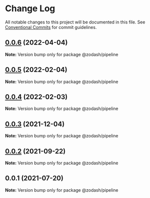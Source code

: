 # Change Log

All notable changes to this project will be documented in this file.
See [Conventional Commits](https://conventionalcommits.org) for commit guidelines.

## [0.0.6](https://github.com/zcorky/zodash/compare/@zodash/pipeline@0.0.5...@zodash/pipeline@0.0.6) (2022-04-04)

**Note:** Version bump only for package @zodash/pipeline





## [0.0.5](https://github.com/zcorky/zodash/compare/@zodash/pipeline@0.0.4...@zodash/pipeline@0.0.5) (2022-02-04)

**Note:** Version bump only for package @zodash/pipeline





## [0.0.4](https://github.com/zcorky/zodash/compare/@zodash/pipeline@0.0.3...@zodash/pipeline@0.0.4) (2022-02-03)

**Note:** Version bump only for package @zodash/pipeline





## [0.0.3](https://github.com/zcorky/zodash/compare/@zodash/pipeline@0.0.2...@zodash/pipeline@0.0.3) (2021-12-04)

**Note:** Version bump only for package @zodash/pipeline





## [0.0.2](https://github.com/zcorky/zodash/compare/@zodash/pipeline@0.0.1...@zodash/pipeline@0.0.2) (2021-09-22)

**Note:** Version bump only for package @zodash/pipeline





## 0.0.1 (2021-07-20)

**Note:** Version bump only for package @zodash/pipeline

